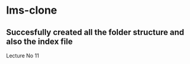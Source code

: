 # lms-clone

<h2>Succesfully created all the folder structure and also the index file</h2>

<p>Lecture No 11</p>

